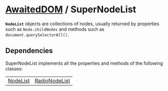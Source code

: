 # [AwaitedDOM](/docs/hero/basic-client/awaited-dom) <span>/</span> SuperNodeList

<div class='overview'><span class="seoSummary"><strong><code>NodeList</code></strong> objects are collections of nodes, usually returned by properties such as <code>Node.childNodes</code> and methods such as <code>document.querySelectorAll()</code>.</span></div>

## Dependencies


SuperNodeList implements all the properties and methods of the following classes:

|     |     |
| --- | --- |
| [NodeList](./node-list) | [RadioNodeList](./radio-node-list) |
